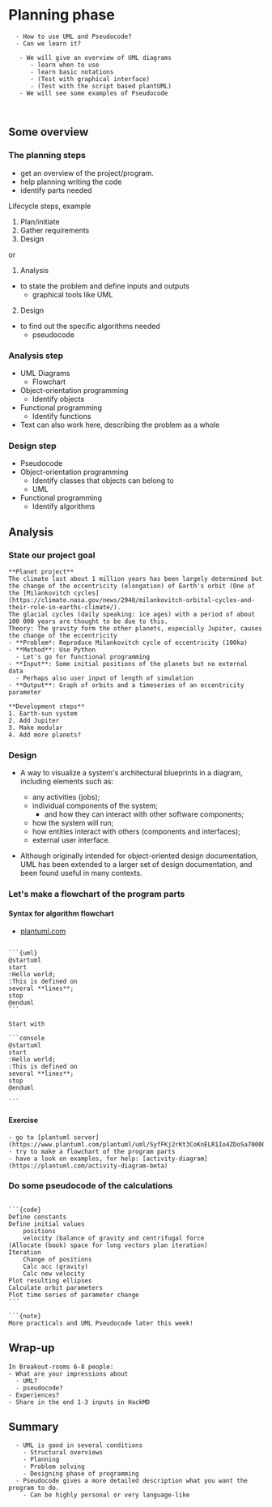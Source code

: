 # Planning phase

```{questions}
  - How to use UML and Pseudocode?
  - Can we learn it?
```

```{Objectives}
   - We will give an overview of UML diagrams
      - learn when to use
      - learn basic notations
      - (Test with graphical interface)
      - (Test with the script based plantUML)
   - We will see some examples of Pseudocode   
   
```

```{instructor-note}
```

## Some overview

### The planning steps
- get an overview of the project/program.
- help planning writing the code
- identify parts needed

Lifecycle steps, example
1.	Plan/initiate
2.	Gather requirements
3.	Design

or

1. Analysis
  - to state the problem and define inputs and outputs
    - graphical tools like UML
2. Design
  - to find out the specific algorithms needed
    - pseudocode

### Analysis step
- UML Diagrams
  - Flowchart 
- Object-orientation programming
  - Identify objects
- Functional programming
  - Identify functions  
- Text can also work here, describing the problem as a whole

### Design step

- Pseudocode
- Object-orientation programming
  - Identify classes that objects can belong to
  - UML
- Functional programming
  - Identify algorithms 

## Analysis

### State our project goal

```{note}
**Planet project**
The climate last about 1 million years has been largely determined but the change of the eccentricity (elongation) of Earth's orbit (One of the [Milankovitch cycles](https://climate.nasa.gov/news/2948/milankovitch-orbital-cycles-and-their-role-in-earths-climate/).
The glacial cycles (daily speaking: ice ages) with a period of about 100 000 years are thought to be due to this.
Theory: The gravity form the other planets, especially Jupiter, causes the change of the eccentricity
- **Problem*: Reproduce Milankovitch cycle of eccentricity (100ka)
- **Method**: Use Python
  - Let's go for functional programming
- **Input**: Some initial positions of the planets but no external data
  - Perhaps also user input of length of simulation
- **Output**: Graph of orbits and a timeseries of an eccentricity parameter

**Development steps**
1. Earth-sun system
2. Add Jupiter
3. Make modular
4. Add more planets?

```

### Design

- A way to visualize a system's architectural blueprints in a diagram, including elements such as:
  - any activities (jobs);
  - individual components of the system;
    - and how they can interact with other software components;
  - how the system will run;
  - how entities interact with others (components and interfaces);
  - external user interface.

- Although originally intended for object-oriented design documentation, UML has been extended to a larger set of design documentation, and been found useful in many contexts.



### Let's make a flowchart of the program parts

#### Syntax for algorithm flowchart
- [plantuml.com](https://plantuml.com/)

`````{admonition} PlantUML Cheat sheet

```{uml}
@startuml
start
:Hello world;
:This is defined on
several **lines**;
stop
@enduml
```

Start with 

```console
@startuml
start
:Hello world;
:This is defined on
several **lines**;
stop
@enduml

``` 
``````

#### Exercise
````{challenge} Test some psuedocode 10 min
- go to [plantuml server](https://www.plantuml.com/plantuml/uml/SyfFKj2rKt3CoKnELR1Io4ZDoSa70000)
- try to make a flowchart of the program parts 
- have a look on examples, for help: [activity-diagram](https://plantuml.com/activity-diagram-beta)
````

### Do some pseudocode of the calculations

```{Challenge} Demo of Pseudocode

```{code}
Define constants
Define initial values
	positions
	velocity (balance of gravity and centrifugal force
(Allocate (book) space for long vectors	plan iteration)
Iteration
	Change of positions
	Calc acc (gravity)
	Calc new velocity
Plot resulting ellipses
Calculate orbit parameters
Plot time series of parameter change
´´´

```{note}
More practicals and UML Pseudocode later this week!
```

## Wrap-up

```{Discussion} If there is time
In Breakout-rooms 6-8 people:
- What are your impressions about
  - UML?
  - pseudocode?
- Experiences?
- Share in the end 1-3 inputs in HackMD
```


## Summary

````{Keypoints}
  - UML is good in several conditions
    - Structural overviews
    - Planning
    - Problem solving
    - Designing phase of programming
  - Pseudocode gives a more detailed description what you want the program to do.
    - Can be highly personal or very language-like
```` 
